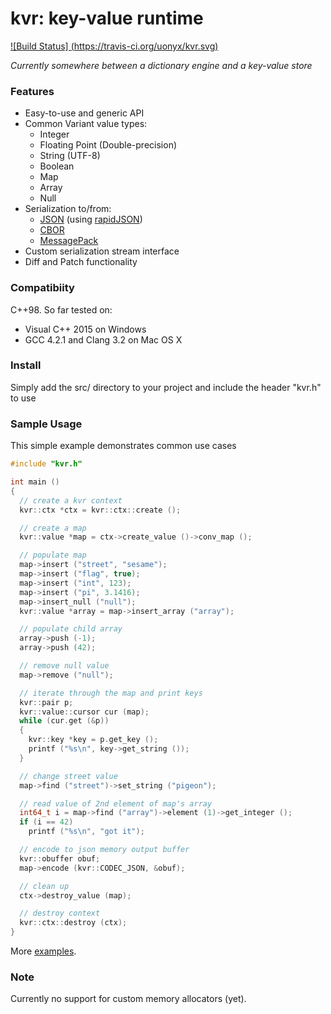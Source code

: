 kvr: key-value runtime 
========================================================================

[![Build Status] (https://travis-ci.org/uonyx/kvr.svg)](https://travis-ci.org/uonyx/kvr)

*Currently somewhere between a dictionary engine and a key-value store*

### Features
- Easy-to-use and generic API
- Common Variant value types:
	* Integer
	* Floating Point (Double-precision)
	* String (UTF-8)
	* Boolean
	* Map
	* Array
	* Null
- Serialization to/from:
	* [JSON](http://json.org/) (using [rapidJSON](https://github.com/miloyip/rapidjson/))
	* [CBOR](http://cbor.io/)
	* [MessagePack](http://msgpack.org/)
- Custom serialization stream interface
- Diff and Patch functionality

### Compatibiity
C++98. So far tested on:
- Visual C++ 2015 on Windows
- GCC 4.2.1 and Clang 3.2 on Mac OS X

### Install
Simply add the src/ directory to your project and include the header "kvr.h" to use

### Sample Usage
This simple example demonstrates common use cases

~~~~~~~~~~cpp
#include "kvr.h"

int main ()
{
  // create a kvr context
  kvr::ctx *ctx = kvr::ctx::create ();

  // create a map
  kvr::value *map = ctx->create_value ()->conv_map ();

  // populate map
  map->insert ("street", "sesame");
  map->insert ("flag", true);
  map->insert ("int", 123);
  map->insert ("pi", 3.1416);
  map->insert_null ("null");
  kvr::value *array = map->insert_array ("array");

  // populate child array
  array->push (-1);
  array->push (42);

  // remove null value
  map->remove ("null");

  // iterate through the map and print keys
  kvr::pair p;
  kvr::value::cursor cur (map);
  while (cur.get (&p))
  {
    kvr::key *key = p.get_key ();
    printf ("%s\n", key->get_string ());
  }

  // change street value  
  map->find ("street")->set_string ("pigeon");

  // read value of 2nd element of map's array  
  int64_t i = map->find ("array")->element (1)->get_integer ();
  if (i == 42)
    printf ("%s\n", "got it");

  // encode to json memory output buffer
  kvr::obuffer obuf;
  map->encode (kvr::CODEC_JSON, &obuf);

  // clean up
  ctx->destroy_value (map);

  // destroy context
  kvr::ctx::destroy (ctx);
}
~~~~~~~~~~

More [examples](https://github.com/uonyx/kvr/tree/master/sample).

### Note
Currently no support for custom memory allocators (yet).

